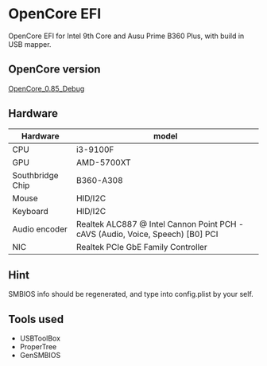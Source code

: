 # OpenCore EFI
OpenCore EFI for Intel 9th Core and Ausu Prime B360 Plus, with build in USB mapper.

## OpenCore version
[OpenCore_0.85_Debug](https://github.com/acidanthera/OpenCorePkg/releases/tag/0.8.5)

## Hardware
| Hardware | model |
| ---- | ---- |
| CPU | i3-9100F |
| GPU | AMD-5700XT |
| Southbridge Chip | B360-A308 |
| Mouse | HID/I2C |
| Keyboard | HID/I2C |
| Audio encoder | Realtek ALC887 @ Intel Cannon Point PCH - cAVS (Audio, Voice, Speech) [B0]	PCI |
| NIC | Realtek PCIe GbE Family Controller |

## Hint
SMBIOS info should be regenerated, and type into config.plist by your self.

## Tools used
- USBToolBox
- ProperTree
- GenSMBIOS
